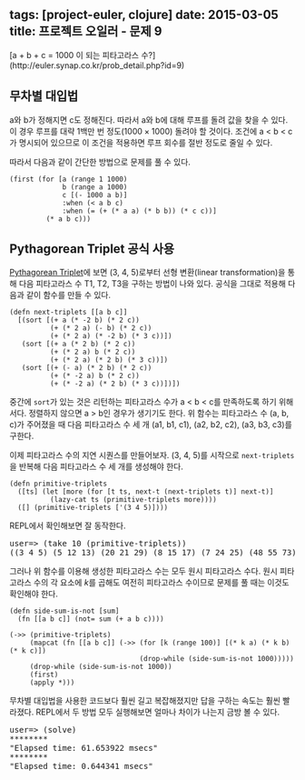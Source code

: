 tags: [project-euler, clojure]
date: 2015-03-05
title: 프로젝트 오일러 - 문제 9
---
<div class="box">[a + b + c = 1000 이 되는 피타고라스 수?](http://euler.synap.co.kr/prob_detail.php?id=9)</div>

## 무차별 대입법
a와 b가 정해지면 c도 정해진다. 따라서 a와 b에 대해 루프를 돌려 값을 찾을 수 있다. 이 경우 루프를 대략 1백만 번 정도$(1000 \times 1000)$ 돌려야 할 것이다. 조건에 a < b < c가 명시되어 있으므로 이 조건을 적용하면 루프 회수를 절반 정도로 줄일 수 있다.<!--more-->

따라서 다음과 같이 간단한 방법으로 문제를 풀 수 있다.

```[clojure]
(first (for [a (range 1 1000)
             b (range a 1000)
             c [(- 1000 a b)]
             :when (< a b c)
             :when (= (+ (* a a) (* b b)) (* c c))]
         (* a b c)))
```

## Pythagorean Triplet 공식 사용
[Pythagorean Triplet](http://en.wikipedia.org/wiki/Pythagorean_triple#Parent.2Fchild_relationships)에 보면 (3, 4, 5)로부터 선형 변환(linear transformation)을 통해 다음 피타고라스 수 T1, T2, T3을 구하는 방법이 나와 있다. 공식을 그대로 적용해 다음과 같이 함수를 만들 수 있다.

```[clojure]
(defn next-triplets [[a b c]]
  [(sort [(+ a (* -2 b) (* 2 c))
          (+ (* 2 a) (- b) (* 2 c))
          (+ (* 2 a) (* -2 b) (* 3 c))])
   (sort [(+ a (* 2 b) (* 2 c))
          (+ (* 2 a) b (* 2 c))
          (+ (* 2 a) (* 2 b) (* 3 c))])
   (sort [(+ (- a) (* 2 b) (* 2 c))
          (+ (* -2 a) b (* 2 c))
          (+ (* -2 a) (* 2 b) (* 3 c))])])
```

중간에 `sort`가 있는 것은 리턴하는 피타고라스 수가 a < b < c를 만족하도록 하기 위해서다. 정렬하지 않으면 a > b인 경우가 생기기도 한다. 위 함수는 피타고라스 수 (a, b, c)가 주어졌을 때 다음 피타고라스 수 세 개 (a1, b1, c1), (a2, b2, c2), (a3, b3, c3)를 구한다.

이제 피타고라스 수의 지연 시퀀스를 만들어보자. (3, 4, 5)를 시작으로 `next-triplets`을 반복해 다음 피타고라스 수 세 개를 생성해야 한다.

```[clojure]
(defn primitive-triplets
  ([ts] (let [more (for [t ts, next-t (next-triplets t)] next-t)]
          (lazy-cat ts (primitive-triplets more))))
  ([] (primitive-triplets ['(3 4 5)])))
```

REPL에서 확인해보면 잘 동작한다.

<pre class="console">
user=> (take 10 (primitive-triplets))
((3 4 5) (5 12 13) (20 21 29) (8 15 17) (7 24 25) (48 55 73) ...)
</pre>

그러나 위 함수를 이용해 생성한 피타고라스 수는 모두 원시 피타고라스 수다. 원시 피타고라스 수의 각 요소에 $k$를 곱해도 여전히 피타고라스 수이므로 문제를 풀 때는 이것도 확인해야 한다.

```[clojure]
(defn side-sum-is-not [sum]
  (fn [[a b c]] (not= sum (+ a b c))))

(->> (primitive-triplets)
     (mapcat (fn [[a b c]] (->> (for [k (range 100)] [(* k a) (* k b) (* k c)])
                                (drop-while (side-sum-is-not 1000)))))
     (drop-while (side-sum-is-not 1000))
     (first)
     (apply *)))
```

무차별 대입법을 사용한 코드보다 훨씬 길고 복잡해졌지만 답을 구하는 속도는 훨씬 빨라졌다. REPL에서 두 방법 모두 실행해보면 얼마나 차이가 나는지 금방 볼 수 있다.

<pre class="console">
user=> (solve)
********
"Elapsed time: 61.653922 msecs"
********
"Elapsed time: 0.644341 msecs"
</pre>
